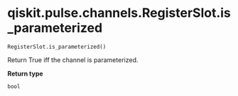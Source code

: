 # qiskit.pulse.channels.RegisterSlot.is\_parameterized

`RegisterSlot.is_parameterized()`

Return True iff the channel is parameterized.

**Return type**

`bool`

